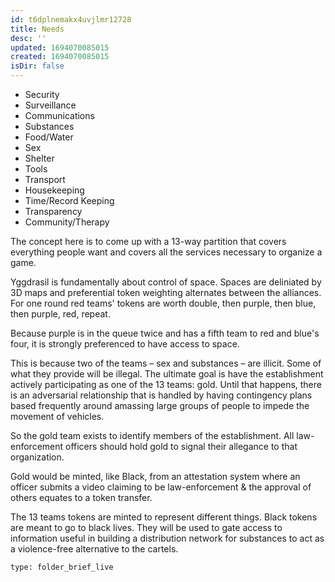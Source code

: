 ```yaml
---
id: t6dplnemakx4uvjlmr12728
title: Needs
desc: ''
updated: 1694070085015
created: 1694070085015
isDir: false
---
```

* Security
* Surveillance
* Communications
* Substances
* Food/Water
* Sex
* Shelter
* Tools
* Transport
* Housekeeping
* Time/Record Keeping
* Transparency
* Community/Therapy

The concept here is to come up with a 13-way partition that covers everything people want and covers all the services necessary to organize a game.

Yggdrasil is fundamentally about control of space. Spaces are deliniated by 3D maps and preferential token weighting alternates between the alliances. For one round red teams' tokens are worth double, then purple, then blue, then purple, red, repeat.

Because purple is in the queue twice and has a fifth team to red and blue's four, it is strongly preferenced to have access to space.

This is because two of the teams – sex and substances – are illicit. Some of what they provide will be illegal. The ultimate goal is have the establishment actively participating as one of the 13 teams: gold. Until that happens, there is an adversarial relationship that is handled by having contingency plans based frequently around amassing large groups of people to impede the movement of vehicles.

So the gold team exists to identify members of the establishment. All law-enforcement officers should hold gold to signal their allegance to that organization.

Gold would be minted, like Black, from an attestation system where an officer submits a video claiming to be law-enforcement & the approval of others equates to a token transfer.

The 13 teams tokens are minted to represent different things. Black tokens are meant to go to black lives. They will be used to gate access to information useful in building a distribution network for substances to act as a violence-free alternative to the cartels.

```ccard
type: folder_brief_live
```
 
